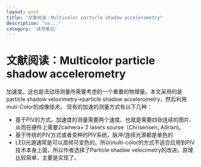 ```yaml
---
layout: post
title: "文献阅读：Multicolor particle shadow accelerometry"
description: "xx..."
category: '读书笔记'
---
```



# 文献阅读：Multicolor particle shadow accelerometry


加速度，这也是流动场测量所需要考虑的一个重要的物理量。本文采用的是 particle shadow velocimetry->particle shadow accelerometry，然后利用muti-Color的成像技术。 现有的加速的测量方式有以下几种：
- 基于PIV的方式。加速度的测量需要两个速度、也就是需要四张连续的图片、从而在硬件上需要2camera+ 2 lasers sourse（Chrisensen, Adrian)。
- 基于传统的PIV方式或者变种的PIV系统，脉冲/连续光源都是单色的
- LED光源通常是可以高频可变色的。所以multi-color的方式不适合应用到PIV技术本身上面，所以作者选择了Particle shadow velocimetry的改进。原理比较简单，主要是实现了。
